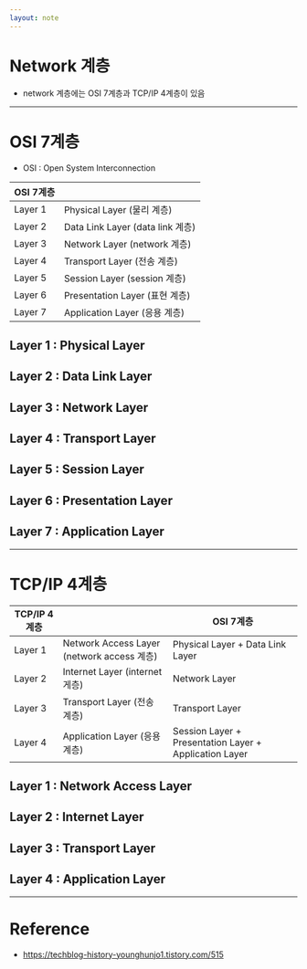```yaml
---
layout: note
---
```


# Network 계층

- network 계층에는 OSI 7계층과 TCP/IP 4계층이 있음


---


# OSI 7계층

- OSI : Open System Interconnection

| OSI 7계층 |  |
| - | - |
| Layer 1 | Physical Layer (물리 계층) |
| Layer 2 | Data Link Layer (data link 계층) |
| Layer 3 | Network Layer (network 계층) |
| Layer 4 | Transport Layer (전송 계층) |
| Layer 5 | Session Layer (session 계층) |
| Layer 6 | Presentation Layer (표현 계층) |
| Layer 7 | Application Layer (응용 계층) |

## Layer 1 : Physical Layer
## Layer 2 : Data Link Layer
## Layer 3 : Network Layer
## Layer 4 : Transport Layer
## Layer 5 : Session Layer
## Layer 6 : Presentation Layer
## Layer 7 : Application Layer


---


# TCP/IP 4계층

| TCP/IP 4계층 |  | OSI 7계층 |
| - | - | - |
| Layer 1 | Network Access Layer (network access 계층) | Physical Layer + Data Link Layer |
| Layer 2 | Internet Layer (internet 게층) | Network Layer |
| Layer 3 | Transport Layer (전송 계층) | Transport Layer |
| Layer 4 | Application Layer (응용 계층) | Session Layer + Presentation Layer + Application Layer |

## Layer 1 : Network Access Layer
## Layer 2 : Internet Layer
## Layer 3 : Transport Layer
## Layer 4 : Application Layer


---

# Reference

- https://techblog-history-younghunjo1.tistory.com/515